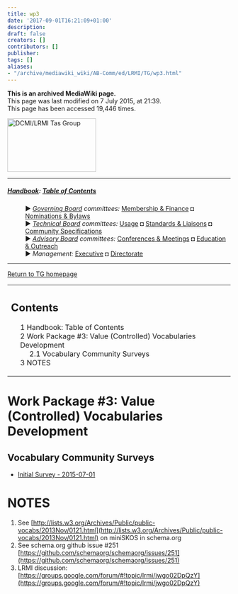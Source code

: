 ```yaml
---
title: wp3
date: '2017-09-01T16:21:09+01:00'
description: 
draft: false
creators: []
contributors: []
publisher: 
tags: []
aliases:
- "/archive/mediawiki_wiki/AB-Comm/ed/LRMI/TG/wp3.html"
---
```


 **This is an archived MediaWiki page.**  
This page was last modified on 7 July 2015, at 21:39.  
This page has been accessed 19,446 times.

[<img alt="DCMI/LRMI Tas Group" src="/archive/mediawiki_wiki/images/DC-LRMI_TG.png" width="200" height="121">](/archive/mediawiki_wiki/images/DC-LRMI_TG.png "DCMI/LRMI Tas Group")

* * *

##### [Handbook](/archive/mediawiki_wiki/DCMI_Handbook "DCMI Handbook"): [Table of Contents](/archive/mediawiki_wiki/DCMI_Handbook/ "DCMI Handbook") 
<dl>
<dd> ► <i><a href="/mediawiki_wiki/DCMI_Governing_Board.md" title="DCMI Governing Board">Governing Board</a> committees:</i> <a href="/mediawiki_wiki/DCMI_Governing_Board/finance.md" title="DCMI Governing Board/finance">Membership &amp; Finance</a> ◘ <a href="/mediawiki_wiki/DCMI_Governing_Board/nominations.md" title="DCMI Governing Board/nominations">Nominations &amp; Bylaws</a> 
</dd>
<dd> ► <i><a href="/mediawiki_wiki/DCMI_Technical_Board.md" title="DCMI Technical Board">Technical Board</a> committees:</i> <a href="/mediawiki_wiki/DCMI_Technical_Board/usage.md" title="DCMI Technical Board/usage">Usage</a> ◘ <a href="/mediawiki_wiki/DCMI_Technical_Board/standards.md" title="DCMI Technical Board/standards">Standards &amp; Liaisons</a> ◘ <a href="/mediawiki_wiki/DCMI_Technical_Board/specifications.md" title="DCMI Technical Board/specifications">Community Specifications</a>
</dd>
<dd> ► <i><a href="/mediawiki_wiki/DCMI_Advisory_Board.md" title="DCMI Advisory Board">Advisory Board</a> committees:</i> <a href="/mediawiki_wiki/DCMI_Advisory_Board/meetings.md" title="DCMI Advisory Board/meetings">Conferences &amp; Meetings</a> ◘ <a href="/mediawiki_wiki/DCMI_Advisory_Board/documentation.md" title="DCMI Advisory Board/documentation">Education &amp; Outreach</a>
</dd>
<dd> ► <i>Management:</i> <a href="/mediawiki_wiki/Exec_Committee.md" title="Exec Committee">Executive</a> ◘ <a href="/mediawiki_wiki/Exec_Committee/directorate.md" title="Exec Committee/directorate">Directorate</a>
</dd>
</dl>

* * *

[Return to TG homepage](/archive/mediawiki_wiki/AB-Comm/ed/LRMI/TG "AB-Comm/ed/LRMI/TG")

<table id="toc" class="toc">
  <tr>
    <td>
      <div id="toctitle">
        <h2>Contents</h2>
      </div>
      <ul>
        <li class="toclevel-1"><a href="#Handbook:_Table_of_Contents"><span class="tocnumber">1</span> <span class="toctext">Handbook: Table of Contents</span></a></li>
        <li class="toclevel-1 tocsection-1">
          <a href="#Work_Package_.233:_Value_.28Controlled.29_Vocabularies_Development"><span class="tocnumber">2</span> <span class="toctext">Work Package #3: Value (Controlled) Vocabularies Development</span></a>
          <ul>
            <li class="toclevel-2 tocsection-2"><a href="#Vocabulary_Community_Surveys"><span class="tocnumber">2.1</span> <span class="toctext">Vocabulary Community Surveys</span></a></li>
          </ul>
        </li>
        <li class="toclevel-1 tocsection-3"><a href="#NOTES"><span class="tocnumber">3</span> <span class="toctext">NOTES</span></a></li>
      </ul>
    </td>
  </tr>
</table>


# Work Package #3: Value (Controlled) Vocabularies Development 

## Vocabulary Community Surveys 

- [Initial Survey - 2015-07-01](/archive/mediawiki_wiki/Survey-20150701 "Survey-20150701")

# NOTES 

1. See [http://lists.w3.org/Archives/Public/public-vocabs/2013Nov/0121.html](http://lists.w3.org/Archives/Public/public-vocabs/2013Nov/0121.html) on miniSKOS in schema.org
2. See schema.org github issue #251 [https://github.com/schemaorg/schemaorg/issues/251](https://github.com/schemaorg/schemaorg/issues/251)
3. LRMI discussion: [https://groups.google.com/forum/#!topic/lrmi/jwgo02DpQzY](https://groups.google.com/forum/#!topic/lrmi/jwgo02DpQzY)

